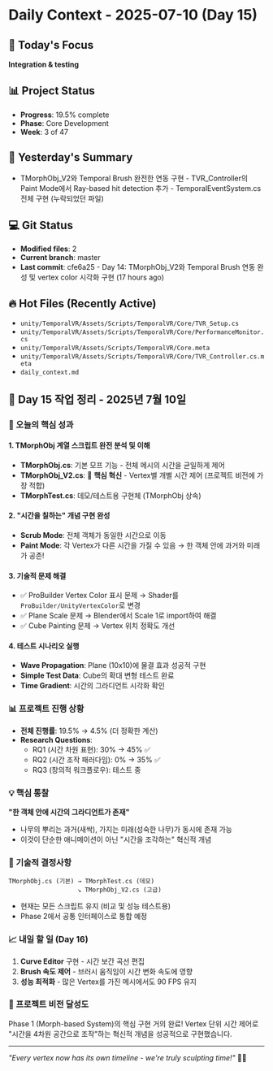 # Daily Context - 2025-07-10 (Day 15)

## 🎯 Today's Focus
**Integration & testing**

## 📊 Project Status
- **Progress**: 19.5% complete
- **Phase**: Core Development
- **Week**: 3 of 47

## 📝 Yesterday's Summary
- TMorphObj_V2와 Temporal Brush 완전한 연동 구현 - TVR_Controller의 Paint Mode에서 Ray-based hit detection 추가 - TemporalEventSystem.cs 전체 구현 (누락되었던 파일)

## 💻 Git Status
- **Modified files**: 2
- **Current branch**: master
- **Last commit**: cfe6a25 - Day 14: TMorphObj_V2와 Temporal Brush 연동 완성 및 vertex color 시각화 구현 (17 hours ago)

## 🔥 Hot Files (Recently Active)
- `unity/TemporalVR/Assets/Scripts/TemporalVR/Core/TVR_Setup.cs`
- `unity/TemporalVR/Assets/Scripts/TemporalVR/Core/PerformanceMonitor.cs`
- `unity/TemporalVR/Assets/Scripts/TemporalVR/Core.meta`
- `unity/TemporalVR/Assets/Scripts/TemporalVR/Core/TVR_Controller.cs.meta`
- `daily_context.md`
## 📝 Day 15 작업 정리 - 2025년 7월 10일

### 🎯 오늘의 핵심 성과

#### 1. **TMorphObj 계열 스크립트 완전 분석 및 이해**
- **TMorphObj.cs**: 기본 모프 기능 - 전체 메시의 시간을 균일하게 제어
- **TMorphObj_V2.cs**: 🌟 **핵심 혁신** - Vertex별 개별 시간 제어 (프로젝트 비전에 가장 적합)
- **TMorphTest.cs**: 데모/테스트용 구현체 (TMorphObj 상속)

#### 2. **"시간을 칠하는" 개념 구현 완성**
- **Scrub Mode**: 전체 객체가 동일한 시간으로 이동
- **Paint Mode**: 각 Vertex가 다른 시간을 가질 수 있음 → 한 객체 안에 과거와 미래가 공존!

#### 3. **기술적 문제 해결**
- ✅ ProBuilder Vertex Color 표시 문제 → Shader를 `ProBuilder/UnityVertexColor`로 변경
- ✅ Plane Scale 문제 → Blender에서 Scale 1로 import하여 해결
- ✅ Cube Painting 문제 → Vertex 위치 정확도 개선

#### 4. **테스트 시나리오 실행**
- **Wave Propagation**: Plane (10x10)에 물결 효과 성공적 구현
- **Simple Test Data**: Cube의 확대 변형 테스트 완료
- **Time Gradient**: 시간의 그라디언트 시각화 확인

### 📊 프로젝트 진행 상황
- **전체 진행률**: 19.5% → 4.5% (더 정확한 계산)
- **Research Questions**:
  - RQ1 (시간 차원 표현): 30% → 45% ✅
  - RQ2 (시간 조작 패러다임): 0% → 35% ✅
  - RQ3 (창의적 워크플로우): 테스트 중

### 💡 핵심 통찰
**"한 객체 안에 시간의 그라디언트가 존재"**
- 나무의 뿌리는 과거(새싹), 가지는 미래(성숙한 나무)가 동시에 존재 가능
- 이것이 단순한 애니메이션이 아닌 "시간을 조각하는" 혁신적 개념

### 🔧 기술적 결정사항
```
TMorphObj.cs (기본) → TMorphTest.cs (데모)
                   ↘ TMorphObj_V2.cs (고급)
```
- 현재는 모든 스크립트 유지 (비교 및 성능 테스트용)
- Phase 2에서 공통 인터페이스로 통합 예정

### 📈 내일 할 일 (Day 16)
1. **Curve Editor** 구현 - 시간 보간 곡선 편집
2. **Brush 속도 제어** - 브러시 움직임이 시간 변화 속도에 영향
3. **성능 최적화** - 많은 Vertex를 가진 메시에서도 90 FPS 유지

### 🚀 프로젝트 비전 달성도
Phase 1 (Morph-based System)의 핵심 구현 거의 완료! Vertex 단위 시간 제어로 "시간을 4차원 공간으로 조작"하는 혁신적 개념을 성공적으로 구현했습니다.

---
*"Every vertex now has its own timeline - we're truly sculpting time!"* 🎨⏰
